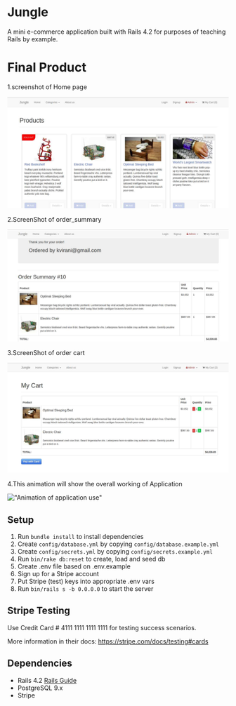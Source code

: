 # Jungle

A mini e-commerce application built with Rails 4.2 for purposes of teaching Rails by example.

# Final Product
1.screenshot of Home page

!["ScreenShot of Home page Layout"](https://github.com/Meghanath91/jungle-rails/blob/master/vendor/assets/images_animation/Screenshot_of_home_page.jpg)

2.ScreenShot of order_summary

!["ScreenShot of order_summary"](https://github.com/Meghanath91/jungle-rails/blob/master/vendor/assets/images_animation/Screenshot_order_summary.jpg)

3.ScreenShot of order cart

!["ScreenShot of order cart"](https://github.com/Meghanath91/jungle-rails/blob/master/vendor/assets/images_animation/screenshot_of_order_cart.jpg)


4.This animation will show the overall working of Application

!["Animation of application use"](https://github.com/Meghanath91/jungle-rails/blob/master/vendor/assets/images_animation/Jungle.gif)


## Setup

1. Run `bundle install` to install dependencies
2. Create `config/database.yml` by copying `config/database.example.yml`
3. Create `config/secrets.yml` by copying `config/secrets.example.yml`
4. Run `bin/rake db:reset` to create, load and seed db
5. Create .env file based on .env.example
6. Sign up for a Stripe account
7. Put Stripe (test) keys into appropriate .env vars
8. Run `bin/rails s -b 0.0.0.0` to start the server

## Stripe Testing

Use Credit Card # 4111 1111 1111 1111 for testing success scenarios.

More information in their docs: <https://stripe.com/docs/testing#cards>

## Dependencies

* Rails 4.2 [Rails Guide](http://guides.rubyonrails.org/v4.2/)
* PostgreSQL 9.x
* Stripe
